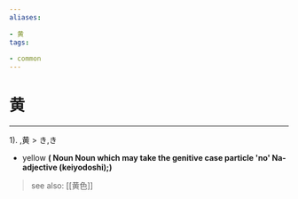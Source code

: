 ```yaml
---
aliases:
    
- 黄
tags:
    
- common
---
```


# 黄
---
1).
,黄 > き,き

- yellow
**( Noun Noun which may take the genitive case particle 'no' Na-adjective (keiyodoshi);)**
> see also:  [[黄色]]
            